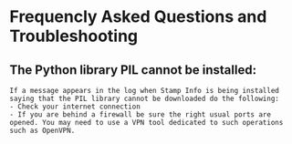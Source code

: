 # Frequencly Asked Questions and Troubleshooting

## The Python library PIL cannot be installed:
    If a message appears in the log when Stamp Info is being installed saying that the PIL library cannot be downloaded do the following:
    - Check your internet connection
    - If you are behind a firewall be sure the right usual ports are opened. You may need to use a VPN tool dedicated to such operations such as OpenVPN.


